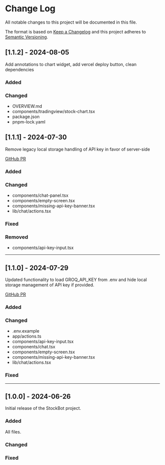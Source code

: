 # Change Log

All notable changes to this project will be documented in this file.

The format is based on [Keep a Changelog](http://keepachangelog.com/)
and this project adheres to [Semantic Versioning](http://semver.org/).

## [1.1.2] - 2024-08-05

Add annotations to chart widget, add vercel deploy button, clean dependencies

### Added

### Changed

- OVERVIEW.md
- components/tradingview/stock-chart.tsx
- package.json
- pnpm-lock.yaml

## [1.1.1] - 2024-07-30

Remove legacy local storage handling of API key in favor of server-side

[GitHub PR](https://github.com/jookie/jojoBot/pull/17)

### Added

### Changed

- components/chat-panel.tsx
- components/empty-screen.tsx
- components/missing-api-key-banner.tsx
- lib/chat/actions.tsx

### Fixed

### Removed

- components/api-key-input.tsx

---

## [1.1.0] - 2024-07-29

Updated functionality to load GROQ_API_KEY from .env and hide local storage management of API key if provided.

[GitHub PR](https://github.com/jookie/jojoBot/pull/15)

### Added

### Changed

- .env.example
- app/actions.ts
- components/api-key-input.tsx
- components/chat.tsx
- components/empty-screen.tsx
- components/missing-api-key-banner.tsx
- lib/chat/actions.tsx

### Fixed

---

## [1.0.0] - 2024-06-26

Initial release of the StockBot project.

### Added

All files.

### Changed

### Fixed
